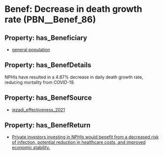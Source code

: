 # Benef: __Decrease in death growth rate__ (PBN__Benef_86)

## Property: has_Beneficiary

* [general population](../Stakeholder/PBN__Stakeholder_9)

## Property: has_BenefDetails

NPHIs have resulted in a 4.87% decrease in daily death growth rate, reducing mortality from COVID-19.

## Property: has_BenefSource

* [iezadi_effectiveness_2021](../Article/PBN__Article_19)

## Property: has_BenefReturn

* [Private investors investing in NPHIs would benefit from a decreased risk of infection, potential reduction in healthcare costs, and improved economic stability.](../BenefReturn/PBN__BenefReturn_84)

